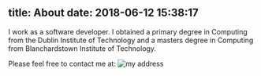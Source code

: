 title: About
date: 2018-06-12 15:38:17
---
I work as a software developer. I obtained a primary degree in Computing from the Dublin Institute of Technology and a masters degree in Computing from Blanchardstown Institute of Technology.

Please feel free to contact me at: 
![my address](/images/pasted-12.png)